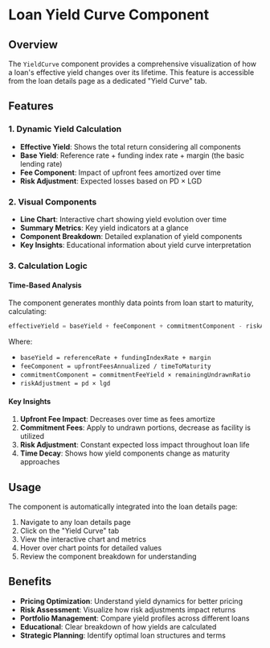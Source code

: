 # Loan Yield Curve Component

## Overview

The `YieldCurve` component provides a comprehensive visualization of how a loan's effective yield changes over its lifetime. This feature is accessible from the loan details page as a dedicated "Yield Curve" tab.

## Features

### 1. Dynamic Yield Calculation
- **Effective Yield**: Shows the total return considering all components
- **Base Yield**: Reference rate + funding index rate + margin (the basic lending rate)
- **Fee Component**: Impact of upfront fees amortized over time
- **Risk Adjustment**: Expected losses based on PD × LGD

### 2. Visual Components
- **Line Chart**: Interactive chart showing yield evolution over time
- **Summary Metrics**: Key yield indicators at a glance
- **Component Breakdown**: Detailed explanation of yield components
- **Key Insights**: Educational information about yield curve interpretation

### 3. Calculation Logic

#### Time-Based Analysis
The component generates monthly data points from loan start to maturity, calculating:

```typescript
effectiveYield = baseYield + feeComponent + commitmentComponent - riskAdjustment
```

Where:
- `baseYield = referenceRate + fundingIndexRate + margin`
- `feeComponent = upfrontFeesAnnualized / timeToMaturity`
- `commitmentComponent = commitmentFeeYield × remainingUndrawnRatio`
- `riskAdjustment = pd × lgd`

#### Key Insights
1. **Upfront Fee Impact**: Decreases over time as fees amortize
2. **Commitment Fees**: Apply to undrawn portions, decrease as facility is utilized
3. **Risk Adjustment**: Constant expected loss impact throughout loan life
4. **Time Decay**: Shows how yield components change as maturity approaches

## Usage

The component is automatically integrated into the loan details page:

1. Navigate to any loan details page
2. Click on the "Yield Curve" tab
3. View the interactive chart and metrics
4. Hover over chart points for detailed values
5. Review the component breakdown for understanding

## Benefits

- **Pricing Optimization**: Understand yield dynamics for better pricing
- **Risk Assessment**: Visualize how risk adjustments impact returns
- **Portfolio Management**: Compare yield profiles across different loans
- **Educational**: Clear breakdown of how yields are calculated
- **Strategic Planning**: Identify optimal loan structures and terms 
